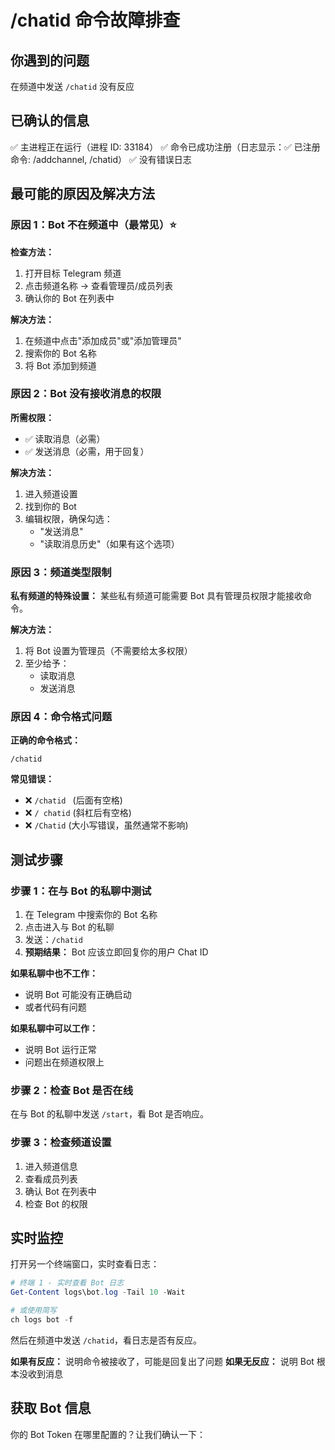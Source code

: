 # /chatid 命令故障排查

## 你遇到的问题
在频道中发送 `/chatid` 没有反应

## 已确认的信息
✅ 主进程正在运行（进程 ID: 33184）
✅ 命令已成功注册（日志显示：✅ 已注册命令: /addchannel, /chatid）
✅ 没有错误日志

## 最可能的原因及解决方法

### 原因 1：Bot 不在频道中（最常见）⭐

**检查方法：**
1. 打开目标 Telegram 频道
2. 点击频道名称 → 查看管理员/成员列表
3. 确认你的 Bot 在列表中

**解决方法：**
1. 在频道中点击"添加成员"或"添加管理员"
2. 搜索你的 Bot 名称
3. 将 Bot 添加到频道

### 原因 2：Bot 没有接收消息的权限

**所需权限：**
- ✅ 读取消息（必需）
- ✅ 发送消息（必需，用于回复）

**解决方法：**
1. 进入频道设置
2. 找到你的 Bot
3. 编辑权限，确保勾选：
   - "发送消息"
   - "读取消息历史"（如果有这个选项）

### 原因 3：频道类型限制

**私有频道的特殊设置：**
某些私有频道可能需要 Bot 具有管理员权限才能接收命令。

**解决方法：**
1. 将 Bot 设置为管理员（不需要给太多权限）
2. 至少给予：
   - 读取消息
   - 发送消息

### 原因 4：命令格式问题

**正确的命令格式：**
```
/chatid
```

**常见错误：**
- ❌ `/chatid ` (后面有空格)
- ❌ `/ chatid` (斜杠后有空格)
- ❌ `/Chatid` (大小写错误，虽然通常不影响)

## 测试步骤

### 步骤 1：在与 Bot 的私聊中测试

1. 在 Telegram 中搜索你的 Bot 名称
2. 点击进入与 Bot 的私聊
3. 发送：`/chatid`
4. **预期结果：** Bot 应该立即回复你的用户 Chat ID

**如果私聊中也不工作：**
- 说明 Bot 可能没有正确启动
- 或者代码有问题

**如果私聊中可以工作：**
- 说明 Bot 运行正常
- 问题出在频道权限上

### 步骤 2：检查 Bot 是否在线

在与 Bot 的私聊中发送 `/start`，看 Bot 是否响应。

### 步骤 3：检查频道设置

1. 进入频道信息
2. 查看成员列表
3. 确认 Bot 在列表中
4. 检查 Bot 的权限

## 实时监控

打开另一个终端窗口，实时查看日志：

```powershell
# 终端 1 - 实时查看 Bot 日志
Get-Content logs\bot.log -Tail 10 -Wait

# 或使用简写
ch logs bot -f
```

然后在频道中发送 `/chatid`，看日志是否有反应。

**如果有反应：** 说明命令被接收了，可能是回复出了问题
**如果无反应：** 说明 Bot 根本没收到消息

## 获取 Bot 信息

你的 Bot Token 在哪里配置的？让我们确认一下：

